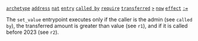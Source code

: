 [`archetype`](/docs/reference/declarations/contract) [`address`](/docs/reference/types#address) [`nat`](/docs/reference/types#nat) [`entry`](/docs/reference/declarations/entrypoint#entry) [`called by`](/docs/reference/declarations/entrypoint#called-by) [`require`](/docs/reference/declarations/entrypoint#require) [`transferred`](/docs/reference/expressions/constants#transferred) [`>`](/docs/reference/expressions/operators/arithmetic#a--b-11) [`now`](/docs/reference/expressions/constants#now) [`effect`](/docs/reference/declarations/entrypoint#effect) [`:=`](/docs/reference/instructions/assignment#a--b)

The `set_value` entrypoint executes only if the caller is the admin (see `called by`), the transferred amount is greater than value (see `r1`), and if it is called before 2023 (see `r2`).
